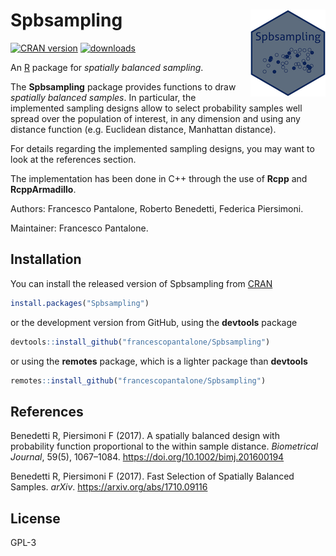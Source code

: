 
<!-- README.md is generated from README.Rmd. Please edit that file -->

# Spbsampling <img src="man/figures/logo.png" align="right" />

[![CRAN
version](http://www.r-pkg.org/badges/version/Spbsampling)](https://cran.r-project.org/package=Spbsampling)
[![downloads](https://cranlogs.r-pkg.org/badges/Spbsampling)](https://cran.r-project.org/package=Spbsampling)

An [R](https://www.r-project.org) package for *spatially balanced
sampling*.

The **Spbsampling** package provides functions to draw *spatially
balanced samples*. In particular, the implemented sampling designs allow
to select probability samples well spread over the population of
interest, in any dimension and using any distance function
(e.g. Euclidean distance, Manhattan distance).

For details regarding the implemented sampling designs, you may want to
look at the references section.

The implementation has been done in C++ through the use of **Rcpp** and
**RcppArmadillo**.

Authors: Francesco Pantalone, Roberto Benedetti, Federica Piersimoni.

Maintainer: Francesco Pantalone.

## Installation

You can install the released version of Spbsampling from
[CRAN](https://CRAN.R-project.org)

``` r
install.packages("Spbsampling")
```

or the development version from GitHub, using the **devtools** package

``` r
devtools::install_github("francescopantalone/Spbsampling")
```

or using the **remotes** package, which is a lighter package than
**devtools**

``` r
remotes::install_github("francescopantalone/Spbsampling")
```

## References

Benedetti R, Piersimoni F (2017). A spatially balanced design with
probability function proportional to the within sample distance.
*Biometrical Journal*, 59(5), 1067–1084.
<https://doi.org/10.1002/bimj.201600194>

Benedetti R, Piersimoni F (2017). Fast Selection of Spatially Balanced
Samples. *arXiv*. <https://arxiv.org/abs/1710.09116>

## License

GPL-3
